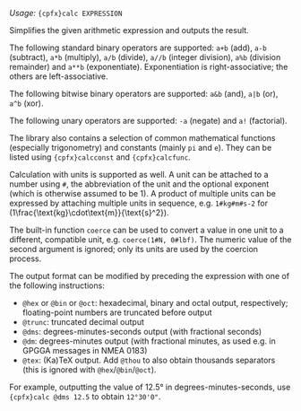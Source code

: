 *Usage:* `{cpfx}calc EXPRESSION`

Simplifies the given arithmetic expression and outputs the result.

The following standard binary operators are supported: `a+b` (add), `a-b` (subtract), `a*b` (multiply), `a/b` (divide), `a//b` (integer division), `a%b` (division remainder) and `a**b` (exponentiate). Exponentiation is right-associative; the others are left-associative.

The following bitwise binary operators are supported: `a&b` (and), `a|b` (or), `a^b` (xor).

The following unary operators are supported: `-a` (negate) and `a!` (factorial).

The library also contains a selection of common mathematical functions (especially trigonometry) and constants (mainly `pi` and `e`). They can be listed using `{cpfx}calcconst` and `{cpfx}calcfunc`.

Calculation with units is supported as well. A unit can be attached to a number using `#`, the abbreviation of the unit and the optional exponent (which is otherwise assumed to be 1). A product of multiple units can be expressed by attaching multiple units in sequence, e.g. `1#kg#m#s-2` for \(1\frac{\text{kg}\cdot\text{m}}{\text{s}^2}\).

The built-in function `coerce` can be used to convert a value in one unit to a different, compatible unit, e.g. `coerce(1#N, 0#lbf)`. The numeric value of the second argument is ignored; only its units are used by the coercion process.

The output format can be modified by preceding the expression with one of the following instructions:

* `@hex` or `@bin` or `@oct`: hexadecimal, binary and octal output, respectively; floating-point numbers are truncated before output
* `@trunc`: truncated decimal output
* `@dms`: degrees-minutes-seconds output (with fractional seconds)
* `@dm`: degrees-minutes output (with fractional minutes, as used e.g. in GPGGA messages in NMEA 0183)
* `@tex`: (Ka)TeX output. Add `@thou` to also obtain thousands separators (this is ignored with `@hex`/`@bin`/`@oct`).

For example, outputting the value of 12.5° in degrees-minutes-seconds, use `{cpfx}calc @dms 12.5` to obtain `12°30'0"`.
